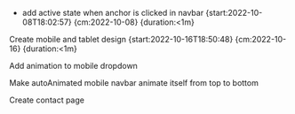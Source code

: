 - add active state when anchor is clicked in navbar {start:2022-10-08T18:02:57} {cm:2022-10-08} {duration:<1m}

Create mobile and tablet design {start:2022-10-16T18:50:48} {cm:2022-10-16} {duration:<1m}

Add animation to mobile dropdown

Make autoAnimated mobile navbar animate itself from top to bottom

Create contact page